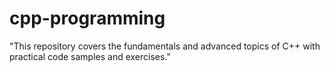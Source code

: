 # cpp-programming
"This repository covers the fundamentals and advanced topics of C++ with practical code samples and exercises."
